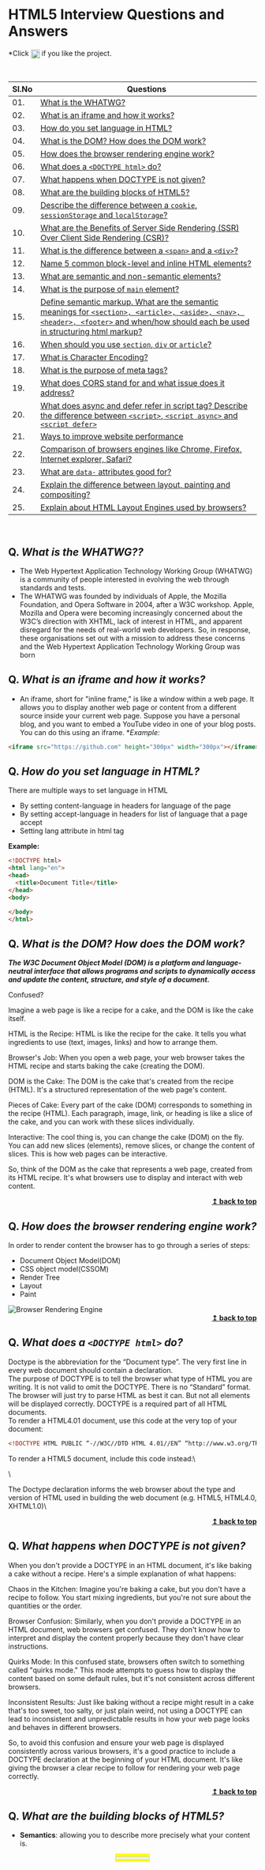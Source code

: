 
# HTML5 Interview Questions and Answers

*Click <img src="assets/star.png" width="18" height="18" align="absmiddle" title="Star" /> if you like the project.


<br/>

|Sl.No|  Questions                        |
|----|------------------------------------|
| 01.|[What is the WHATWG?](#q-what-is-the-WHATWG)|
| 02.|[What is an iframe and how it works?](#q-what-is-an-iframe-and-how-it-works?)|
| 03.|[How do you set language in HTML?](#q-how-do-you-set-language-in-HTML?)|
| 04.|[What is the DOM? How does the DOM work?](#q-what-is-the-dom-how-does-the-dom-work)|
| 05.|[How does the browser rendering engine work?](#q-how-does-the-browser-rendering-engine-work)|
| 06.|[What does a `<DOCTYPE html>` do?](#q-what-does-a-doctype-html-do)|
| 07.|[What happens when DOCTYPE is not given?](#q-what-happens-when-doctype-is-not-given)|
| 08.|[What are the building blocks of HTML5?](#q-what-are-the-building-blocks-of-html5)|
| 09.|[Describe the difference between a `cookie`, `sessionStorage` and `localStorage`?](#q-describe-the-difference-between-a-cookie-sessionstorage-and-localstorage)
| 10.|[What are the Benefits of Server Side Rendering (SSR) Over Client Side Rendering (CSR)?](#q-what-are-the-benefits-of-server-side-rendering-ssr-over-client-side-rendering-csr)|
| 11.|[What is the difference between a `<span>` and a `<div>`?](#q-what-is-the-difference-between-a-span-and-a-div)|
| 12.|[Name 5 common block-level and inline HTML elements?](#q-name-5-common-block-level-and-inline-html-elements)|
| 13.|[What are semantic and non-semantic elements?](#q-what-are-semantic-and-non-semantic-elements)|
| 14.|[What is the purpose of `main` element?](#q-what-is-the-purpose-of-main-element)|
| 15.|[Define semantic markup. What are the semantic meanings for `<section>, <article>, <aside>, <nav>, <header>, <footer>` and when/how should each be used in structuring html markup?](#q-define-semantic-markup-what-are-the-semantic-meanings-for-section-article-aside-nav-header-footer-and-when-how-should-each-be-used-in-structuring-html-markup)|
| 16.|[When should you use `section`, `div` or `article`?](#q-when-should-you-use-section-div-or-article)|
| 17.|[What is Character Encoding?](#q-what-is-character-encoding)|
| 18.|[What is the purpose of meta tags?](#q-what-is-the-purpose-of-meta-tags)|
| 19.|[What does CORS stand for and what issue does it address?](#q-what-does-cors-stand-for-and-what-issue-does-it-address)|
| 20.|[What does async and defer refer in script tag? Describe the difference between `<script>`, `<script async>` and `<script defer>`](#q-what-does-async-and-defer-refer-in-script-tag-describe-the-difference-between-script-script-async-and-script-defer)|
| 21.|[Ways to improve website performance](#q-ways-to-improve-website-performance)|
| 22.|[Comparison of browsers engines like Chrome, Firefox, Internet explorer, Safari?](#q-comparison-of-browsers-engines-like-chrome-firefox-internet-explorer-safari)|
| 23.|[What are `data-` attributes good for?](#q-what-are-data-attributes-good-for)|
| 24.|[Explain the difference between layout, painting and compositing?](#q-explain-the-difference-between-layout-painting-and-compositing)|
| 25.|[Explain about HTML Layout Engines used by browsers?](#q-explain-about-html-layout-engines-used-by-browsers)|

<br/>



## Q. ***What is the WHATWG??***
-   The Web Hypertext Application Technology Working Group (WHATWG) is a community of people interested in evolving the web through standards and tests.
-   The WHATWG was founded by individuals of Apple, the Mozilla Foundation, and Opera Software in 2004, after a W3C workshop. Apple, Mozilla and Opera were becoming increasingly concerned about the W3C’s direction with XHTML, lack of interest in HTML, and apparent disregard for the needs of real-world web developers. So, in response, these organisations set out with a mission to address these concerns and the Web Hypertext Application Technology Working Group was born

## Q. ***What is an iframe and how it works?***
* An iframe, short for "inline frame," is like a window within a web page. It allows you to display another web page or content from a different source inside your current web page.
Suppose you have a personal blog, and you want to embed a YouTube video in one of your blog posts. You can do this using an iframe. 
**Example:*
```html
<iframe src="https://github.com" height="300px" width="300px"></iframe>
```

## Q. ***How do you set language in HTML?***
There are multiple ways to set language in HTML
*   By setting content-language in headers for language of the page
*   By setting accept-language in headers for list of language that a page accept
*   Setting lang attribute in html tag

**Example:**
```HTML
<!DOCTYPE html>
<html lang="en">
<head>
  <title>Document Title</title>
</head>
<body>

</body>
</html>
```

## Q. ***What is the DOM? How does the DOM work?*** 

***The W3C Document Object Model (DOM) is a platform and language-neutral interface that allows programs and scripts to dynamically access and update the content, structure, and style of a document.***

Confused? 

Imagine a web page is like a recipe for a cake, and the DOM is like the cake itself.

HTML is the Recipe: HTML is like the recipe for the cake. It tells you what ingredients to use (text, images, links) and how to arrange them.

Browser's Job: When you open a web page, your web browser takes the HTML recipe and starts baking the cake (creating the DOM).

DOM is the Cake: The DOM is the cake that's created from the recipe (HTML). It's a structured representation of the web page's content.

Pieces of Cake: Every part of the cake (DOM) corresponds to something in the recipe (HTML). Each paragraph, image, link, or heading is like a slice of the cake, and you can work with these slices individually.

Interactive: The cool thing is, you can change the cake (DOM) on the fly. You can add new slices (elements), remove slices, or change the content of slices. This is how web pages can be interactive.

So, think of the DOM as the cake that represents a web page, created from its HTML recipe. It's what browsers use to display and interact with web content.
<div align="right">
    <b><a href="#">↥ back to top</a></b>
</div>


## Q. ***How does the browser rendering engine work?***

In order to render content the browser has to go through a series of steps:

* Document Object Model(DOM)
* CSS object model(CSSOM)
* Render Tree
* Layout
* Paint

<img src="assets/layers.png" alt="Browser Rendering Engine" />

<div align="right">
    <b><a href="#">↥ back to top</a></b>
</div>

## Q. ***What does a `<DOCTYPE html>` do?***

Doctype is the abbreviation for the “Document type”. The very first line in every web document should contain a <!DOCTYPE html> declaration. \
The purpose of DOCTYPE is to tell the browser what type of HTML you are writing. It is not valid to omit the DOCTYPE. There is no “Standard” format. The browser will just try to parse HTML as best it can. But not all elements will be displayed correctly. DOCTYPE is a required part of all HTML documents.\
To render a HTML4.01 document, use this code at the very top of your document:
```HTML
<!DOCTYPE HTML PUBLIC “-//W3C//DTD HTML 4.01//EN” “http://www.w3.org/TR/html4/strict.dtd">
```
To render a HTML5 document, include this code instead:\
<!doctype html>\
The Doctype declaration informs the web browser about the type and version of HTML used in building the web document (e.g. HTML5, HTML4.0, XHTML1.0)\
<div align="right">
    <b><a href="#">↥ back to top</a></b>
</div>

## Q. ***What happens when DOCTYPE is not given?***

When you don't provide a DOCTYPE in an HTML document, it's like baking a cake without a recipe. Here's a simple explanation of what happens:

Chaos in the Kitchen: Imagine you're baking a cake, but you don't have a recipe to follow. You start mixing ingredients, but you're not sure about the quantities or the order.

Browser Confusion: Similarly, when you don't provide a DOCTYPE in an HTML document, web browsers get confused. They don't know how to interpret and display the content properly because they don't have clear instructions.

Quirks Mode: In this confused state, browsers often switch to something called "quirks mode." This mode attempts to guess how to display the content based on some default rules, but it's not consistent across different browsers.

Inconsistent Results: Just like baking without a recipe might result in a cake that's too sweet, too salty, or just plain weird, not using a DOCTYPE can lead to inconsistent and unpredictable results in how your web page looks and behaves in different browsers.

So, to avoid this confusion and ensure your web page is displayed consistently across various browsers, it's a good practice to include a DOCTYPE declaration at the beginning of your HTML document. It's like giving the browser a clear recipe to follow for rendering your web page correctly.
<div align="right">
    <b><a href="#">↥ back to top</a></b>
</div>

## Q. ***What are the building blocks of HTML5?***

* **Semantics**: allowing you to describe more precisely what your content is.
<header>
<nav>
<section>
<article>
<aside>
<footer>
<main>
<figure>
<figcaption>
<time>
<mark>
<meter>
<progress>
<details>
<summary>
* **Connectivity**: allowing you to communicate with the server in new and innovative ways.

* **Offline and storage**: allowing webpages to store data on the client-side locally and operate offline more efficiently.
* **Multimedia**: making video and audio first-class citizens in the Open Web.
<img>
<audio>
<video>
<source>
<track>
* **2D/3D graphics and effects**: allowing a much more diverse range of presentation options.
<canvas>
<audio>
<video>
* **Performance and integration**: providing greater speed optimization and better usage of computer hardware.
<webworker>
<iframe>
<script>
<link>
* **Device access**: allowing for the usage of various input and output devices.
* **Styling**: letting authors write more sophisticated themes.
<style>: Lets you add CSS styles directly to your webpage.
<link>: Links to external stylesheets.
<div> and <span>: Generic container elements commonly used for styling and layout.

## Q. ***Describe the difference between a `cookie`, `sessionStorage` and `localStorage`?***

**localStorage:** localStorage is a way to store data on the client’s computer. It allows the saving of key/value pairs in a web browser and it stores data with no expiration date. localStorage can only be accessed via JavaScript, and HTML5. However, the user has the ability to clear the browser data/cache to erase all localStorage data.

**SessionStorage:**  stores data only for a session, meaning that the data is stored until the browser (or tab) is closed.

**cookie:** Stores data that has to be sent back to the server with subsequent XHR requests. Its expiration varies based on the type and the expiration duration can be set from either server-side or client-side .

|                                        | `cookie`                                                 | `localStorage` | `sessionStorage` |
| -------------------------------------- | -------------------------------------------------------- | -------------- | ---------------- |
| Initiator                              | Client or server. Server can use `Set-Cookie` header     | Client         | Client           |
| Expiry                                 | Manually set                                             | Forever        | On tab close     |
| Persistent across browser sessions     | Depends on whether expiration is set                     | Yes            | No               |
| Sent to server with every HTTP request | Cookies are automatically being sent via `Cookie` header | No             | No               |
| Capacity (per domain)                  | 4kb                                                      | 5MB            | 5MB              |
| Accessibility                          | Any window                                               | Any window     | Same tab         |


*Note: If the user decides to clear browsing data via whatever mechanism provided by the browser, this will clear out any `cookie`, `localStorage`, or `sessionStorage` stored. It's important to keep this in mind when designing for local persistance, especially when comparing to alternatives such as server side storing in a database or similar (which of course will persist despite user actions).*

<div align="right">
    <b><a href="#">↥ back to top</a></b>
</div>


## Q. ***What are the Benefits of Server Side Rendering (SSR) Over Client Side Rendering (CSR)?***

* We are using server side rendering for two reasons:
    * performance benefit for our customers
    * Consistent SEO performance

* The main difference is that for SSR your server’s response to the browser is the HTML of your page that is ready to be rendered, while for CSR the browser gets a pretty empty document with links to your javascript. That means for SSR your browser will start rendering the HTML from your server without having to wait for all the JavaScript to be downloaded and executed.
    
* for SSR, the user can start viewing the page while all of that is happening. For the CSR world, you need to wait for all of the above to happen and then have the virtual dom moved to the browser dom for the page to be viewable.

## Q. ***What is the difference between a `<span>` and a `<div>`?***

* `<div>` is a block level element which means it will render it on it's own line with a width of a 100% of the parent element.
* `<span>` is an inline element which means it will render on the same line as the previous element, if it is also an inline element, and it's width will be determined by it's content.

## Q. ***Name 5 common block-level and inline HTML elements?***

* block elements `<h1>, <p>, <ul>, <ol>, <li>`,
* inline elements `<span>, <a>, <strong>, <i>, <img>`

<div align="right">
    <b><a href="#">↥ back to top</a></b>
</div>

## Q. ***What are semantic and non-semantic elements?***

* **Semantic elements**: clearly describes its meaning to both the browser and the developer. For example: `<form>`, `<table>`,  `<article>`, `<aside>`, `<details>`, `<figcaption>`, `<figure>`, `<footer>`, `<header>`, `<main>`, `<mark>`, `<nav>`, `<section>`, `<summary>`, `<time>` clearly defines its content.
  
* **Non-semantic elements**: `<div>` and `<span>` tells nothing about its content. 

## Q. ***What is the purpose of `main` element?***

The HTML `<main>` element represents the dominant content of the `<body>` of a document. The main content area consists of content that is directly related to or expands upon the central topic of a document, or the central functionality of an application.

```html
<main role="main">
    <p>Geckos are a group of usually small, usually nocturnal lizards. 
       They are found on every continent except Australia.</p>
    <p>Many species of gecko have adhesive toe pads which enable them to climb walls and even windows.</p>
</main>
```

*Note: A document mustn\'t have more than one `<main>` element that doesn't have the hidden attribute specified.*

<div align="right">
    <b><a href="#">↥ back to top</a></b>
</div>

## Q. ***Define semantic markup. What are the semantic meanings for `<section>, <article>, <aside>, <nav>, <header>, <footer>` and when/how should each be used in structuring html markup?***

* `<header>` is used to contain introductory and navigational information about a section of the page. This can include the section heading, the author’s name, time and date of publication, table of contents, or other navigational information.

* `<article>` is meant to house a self-contained composition that can logically be independently recreated outside of the page without losing it’s meaining. Individual blog posts or news stories are good examples.

* `<section>` is a flexible container for holding content that shares a common informational theme or purpose.

* `<footer>` is used to hold information that should appear at the end of a section of content and contain additional information about the section. Author’s name, copyright information, and related links are typical examples of such content.

## Q. ***When should you use `section`, `div` or `article`?***

* `<section>`, group of content inside is related to a single theme, and should appear as an entry in an outline of the page. It’s a chunk of related content, like a subsection of a long article, a major part of the page (eg the news section on the homepage), or a page in a webapp’s tabbed interface. A section normally has a heading (title) and maybe a footer too.

* `<article>`, represents a complete, or self-contained, composition in a document, page, application, or site and that is, in principle, independently distributable or reusable, e.g. in syndication. This could be a forum post, a magazine or newspaper article, a blog entry, a user-submitted comment, an interactive widget or gadget, or any other independent item of content.

* `<div>`, on the other hand, does not convey any meaning, aside from any found in its class, lang and title attributes.

<div align="right">
    <b><a href="#">↥ back to top</a></b>
</div>

## Q. ***What is Character Encoding?***

Character encoding is a method of converting bytes into characters. To validate or display an HTML document properly, a program must choose a proper character encoding. This is specified in the tag:

```html
<meta charset="utf-8"/>
```

* **UTF-8**: A Unicode Translation Format that comes in 8-bit units that is, it comes in bytes. A character in UTF8 can be from 1 to 4 bytes long, making UTF8 variable width.

## Q. ***What is the purpose of meta tags?***

The META elements can be used to include name/value pairs describing properties of the HTML document, such as author, expiry date, a list of keywords, document author etc.

```html
<!DOCTYPE html>
<html>
  <head>
        <!--Recommended Meta Tags-->
        <meta charset="utf-8">
        <meta name="language" content="english"> 
        <meta http-equiv="content-type" content="text/html">
        <meta name="author" content="Author Name">
        <meta name="designer" content="Designer Name">
        <meta name="publisher" content="Publisher Name">
        <meta name="no-email-collection" content="name@email.com">
        <meta http-equiv="X-UA-Compatible" content="IE=edge"/>

        <!--Search Engine Optimization Meta Tags-->
        <meta name="description" content="Project Description">
        <meta name="keywords" content="Software Engineer,Product Manager,Project Manager,Data Scientist">
        <meta name="robots" content="index,follow">
        <meta name="revisit-after" content="7 days">
        <meta name="distribution" content="web">
        <meta name="robots" content="noodp">
        
        <!--Optional Meta Tags-->
        <meta name="distribution" content="web">
        <meta name="web_author" content="">
        <meta name="rating" content="">
        <meta name="subject" content="Personal">
        <meta name="title" content=" - Official Website.">
        <meta name="copyright" content="Copyright 2020">
        <meta name="reply-to" content="">
        <meta name="abstract" content="">
        <meta name="city" content="Bangalore">
        <meta name="country" content="INDIA">
        <meta name="distribution" content="">
        <meta name="classification" content="">
    
        <!--Meta Tags for HTML pages on Mobile-->
        <meta name="format-detection" content="telephone=yes"/>
        <meta name="HandheldFriendly" content="true"/> 
        <meta name="viewport" content="width=device-width, initial-scale=1.0"/> 
        <meta name="apple-mobile-web-app-capable" content="yes" />
        
        <!--http-equiv Tags-->
        <meta http-equiv="Content-Style-Type" content="text/css">
        <meta http-equiv="Content-Script-Type" content="text/javascript">
      
    <title>HTML5 Meta Tags</title>
  </head>
  <body>
       ...
  </body>
</html>
```
<div align="right">
    <b><a href="#">↥ back to top</a></b>
</div>

## Q. ***What does CORS stand for and what issue does it address?***

Cross-Origin Resource Sharing (CORS) is a W3C spec that allows cross-domain communication from the browser. By building on top of the XMLHttpRequest object, CORS allows developers to work with the same idioms as same-domain requests. CORS gives web servers cross-domain access controls, which enable secure cross-domain data transfers.

## Q. ***What does async and defer refer in script tag? Describe the difference between `<script>`, `<script async>` and `<script defer>`***

* **Async**: Downloads the script file during HTML parsing and will pause the HTML parser to execute it when it has finished downloading.

* **Defer**: Defer downloads the script file during HTML parsing and will only execute it after the HTML parser has completed. Not all browsers support this.
    
The async attribute is used to indicate to the browser that the script file can be executed asynchronously. The HTML parser does not need to pause at the point it reaches the script tag to fetch and execute, the execution can happen whenever the script becomes ready after being fetched in parallel with the document parsing.

The defer attribute tells the browser to only execute the script file once the HTML document has been fully parsed.     

<div align="right">
    <b><a href="#">↥ back to top</a></b>
</div>


## Q. ***Ways to improve website performance***

* Minimize HTTP Requests
    * Sites are mainly slow because of too many (or too large) HTTP requests. We can eliminate unnecessary request;
        * combined files: js to a file, css to a file
        * CSS sprites: CSS Sprites are the preferred method for reducing the number of image requests. Combine your background images into a single image and use the CSS background-image and background-position properties to display the desired image segment.

* Use a Content Delivery Network CDN

    * A CDN is essentially many optimized servers around the world that deliver web content to users based on their geographic location. This means big performance improvements for site users. Because, say, if a person accessing your site in India, they will be retrieving web content from a server nearby

* Optimize Images:

    * image sizes make a huge difference to site speed. The larger content/images, the slower the site. we could:
        * Changing the resolution: reducing the “quality” of the image (and thereby the file size)
        * Compressing the picture: increasing the efficiency of image data storage
        * Cropping the picture: when cropping, you are cutting out unneeded areas and thus making the image smaller in size

* Put Scripts at the Bottom:

    * Javascript files can load after the rest of your page. The simplest solution is to place your external Javascript files at the bottom of your page, just before the close of your body tag. Now more of your site can load before your scripts. Another method that allows even more control is to use the defer or async attributes when placing external .js files on your site.
        
        * Async tags load the scripts while the rest of the page loads, but this means scripts can be loaded out of order. Basically, lighter files load first. This might be fine for some scripts, but can be disastrous for others.
        
        * The defer attribute loads your scripts after your content has finished loading. It also runs the scripts in order. Just make sure your scripts run so late without breaking your site.

* Add an Expires or a Cache-Control Header

    * Web page designs are getting richer and richer, which means more scripts, stylesheets, images, and Flash in the page. A first-time visitor to your page may have to make several HTTP requests, but by using the Expires header you make those components cacheable. This avoids unnecessary HTTP requests on subsequent page views. Expires headers are most often used with images, but they should be used on all components including scripts, stylesheets, and Flash components.

* Gzip Components

    * Compression reduces response times by reducing the size of the HTTP response. Gzipping generally reduces the response size by about 70%.

* Put Stylesheets at the Top:

    * This is because putting stylesheets in the HEAD allows the page to render progressively.

* Avoid CSS Expressions

* Use GET for AJAX Requests:

    * Ajax is that it provides instantaneous feedback to the user because it requests information asynchronously from the backend web server

* Make JavaScript and CSS External:

    *  Using external files in the real world generally produces faster pages because the JavaScript and CSS files are cached by the browser. JavaScript and CSS that are inlined in HTML documents get downloaded every time the HTML document is requested. This reduces the number of HTTP requests that are needed, but increases the size of the HTML document. On the other hand, if the JavaScript and CSS are in external files cached by the browser, the size of the HTML document is reduced without increasing the number of HTTP requests.

* Use get to ajax request:

    *  POST is implemented in the browsers as a two-step process: sending the headers first, then sending data. So it's best to use GET, which only takes one TCP packet to send (unless you have a lot of cookies).

* No 404s:

    * HTTP requests are expensive so making an HTTP request and getting a useless response (i.e. 404 Not Found) is totally unnecessary and will slow down the user experience without any benefit.

* Reduce Cookie Size:

    * HTTP cookies are used for a variety of reasons such as authentication and personalization. Information about cookies is exchanged in the HTTP headers between web servers and browsers. It's important to keep the size of cookies as low as possible to minimize the impact on the user's response time.

* Reduce DNS Lookups
* Minify JavaScript and CSS
* Avoid Redirects
* Remove Duplicate Scripts
* Configure Etags
* Make Ajax Cacheable
* Post-load Components
* Preload Components
* Reduce the Number of DOM Elements
* Minimize the Number of iframes
* Minimize DOM Access
* Optimize CSS Sprites
* Don't Scale Images in HTML
* Make favicon.ico Small and Cacheable
* Avoid Empty Image src

<div align="right">
    <b><a href="#">↥ back to top</a></b>
</div>

## Q. ***Comparison of browsers engines like Chrome, Firefox, Internet explorer, Safari?***

* Chrome: 
    * Layout rendering engine **Webkit**. 
    * JavaScript engine **V8**

* Firefox: 
    * Layout rendering engine **Gecko**. 
    * JavaScript engine **Spider monkey**
        
* Internet explorer: 
    * Layout rendering engine **Trident**. 
    * JavaScript  engine **Chakra**
        
* Safari:
    * Layout rendering engine **Webkit**. 
    * JavaScript engine JavascriptCore i.e **Nitro**


## Q. ***What are `data-` attributes good for?***

* The HTML5 data attribute lets you assign custom data to an element. When we want to store more information/data about the element when no suitable HTML5 element or attribute exists


## Q. ***Explain the difference between layout, painting and compositing?***

<img src="lib/img/frame-full.jpg" alt="Browser Engine" />

* **JavaScript**: Typically JavaScript is used to handle work that will result in visual changes, whether it’s jQuery’s animate function, sorting a data set, or adding DOM elements to the page. It doesn’t have to be JavaScript that triggers a visual change, though: CSS Animations, Transitions, and the Web Animations API are also commonly used.
* **Style calculations**: This is the process of figuring out which CSS rules apply to which elements based on matching selectors, for example, .headline or .nav > .nav__item. From there, once rules are known, they are applied and the final styles for each element are calculated.
* **Layout**: Once the browser knows which rules apply to an element it can begin to calculate how much space it takes up and where it is on screen. The web’s layout model means that one element can affect others, for example the width of the <body> element typically affects its children’s widths and so on all the way up and down the tree, so the process can be quite involved for the browser.
* **Paint**: Painting is the process of filling in pixels. It involves drawing out text, colors, images, borders, and shadows, essentially every visual part of the elements. The drawing is typically done onto multiple surfaces, often called layers.
* **Compositing**: Since the parts of the page were drawn into potentially multiple layers they need to be drawn to the screen in the correct order so that the page renders correctly. This is especially important for elements that overlap another, since a mistake could result in one element appearing over the top of another incorrectly.

<div align="right">
    <b><a href="#">↥ back to top</a></b>


## Q. ***Explain about HTML Layout Engines used by browsers?***

|Engine	      |Status	        |Embedded in                                                                           |
|-------------|-----------------|--------------------------------------------------------------------------------------|
|WebKit	      |Active	        |Safari browser, plus all browsers hosted on the iOS App Store                         |
|Blink	      |Active	        |Google Chrome and all other Chromium-based browsers like Opera and Microsoft Edge     |
|Gecko	      |Active	        |Firefox browser and Thunderbird email client, plus forks like SeaMonkey and Waterfox  |
|KHTML	      |Discontinued	  |Konqueror browser                                                                     |
|Presto	      |Discontinued	  |formerly in the Opera browser                                                         |
|EdgeHTML	  |Discontinued	  |formerly in the Microsoft Edge browser                                                |
|Trident	  |Discontinued	  |Internet Explorer browser and Microsoft Outlook email client                          |

<div align="right">
    <b><a href="#">↥ back to top</a></b>
</div>